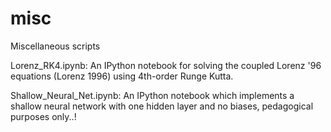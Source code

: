 # misc
Miscellaneous scripts 

Lorenz_RK4.ipynb: An IPython notebook for solving the coupled Lorenz '96 equations (Lorenz 1996) using 4th-order Runge Kutta.

Shallow_Neural_Net.ipynb: An IPython notebook which implements a shallow neural network with one hidden layer and no biases, pedagogical purposes only..!
